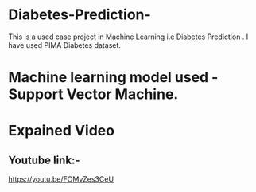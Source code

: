 # Diabetes-Prediction-
This is a used case project in Machine Learning i.e Diabetes Prediction .
I have used PIMA Diabetes dataset.

# Machine learning model used -Support Vector Machine.

# Expained Video 
## Youtube link:-
https://youtu.be/FOMvZes3CeU
